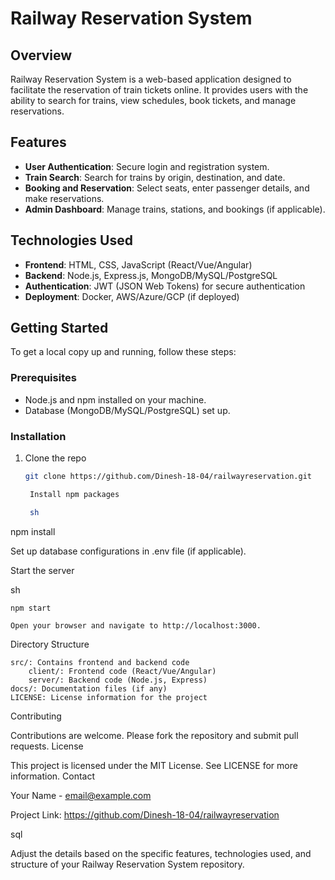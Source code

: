 # Railway Reservation System

## Overview
Railway Reservation System is a web-based application designed to facilitate the reservation of train tickets online. It provides users with the ability to search for trains, view schedules, book tickets, and manage reservations.

## Features
- **User Authentication**: Secure login and registration system.
- **Train Search**: Search for trains by origin, destination, and date.
- **Booking and Reservation**: Select seats, enter passenger details, and make reservations.
- **Admin Dashboard**: Manage trains, stations, and bookings (if applicable).

## Technologies Used
- **Frontend**: HTML, CSS, JavaScript (React/Vue/Angular)
- **Backend**: Node.js, Express.js, MongoDB/MySQL/PostgreSQL
- **Authentication**: JWT (JSON Web Tokens) for secure authentication
- **Deployment**: Docker, AWS/Azure/GCP (if deployed)

## Getting Started
To get a local copy up and running, follow these steps:

### Prerequisites
- Node.js and npm installed on your machine.
- Database (MongoDB/MySQL/PostgreSQL) set up.

### Installation
1. Clone the repo
   ```sh
   git clone https://github.com/Dinesh-18-04/railwayreservation.git

    Install npm packages

    sh

npm install

Set up database configurations in .env file (if applicable).

Start the server

sh

    npm start

    Open your browser and navigate to http://localhost:3000.

Directory Structure

    src/: Contains frontend and backend code
        client/: Frontend code (React/Vue/Angular)
        server/: Backend code (Node.js, Express)
    docs/: Documentation files (if any)
    LICENSE: License information for the project

Contributing

Contributions are welcome. Please fork the repository and submit pull requests.
License

This project is licensed under the MIT License. See LICENSE for more information.
Contact

Your Name - email@example.com

Project Link: https://github.com/Dinesh-18-04/railwayreservation

sql


Adjust the details based on the specific features, technologies used, and structure of your Railway Reservation System repository.

